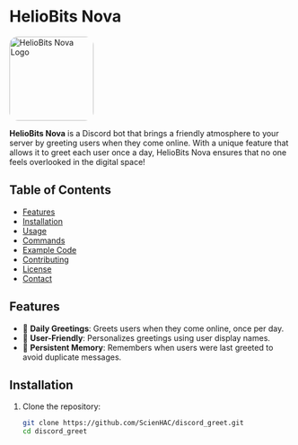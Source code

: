 # HelioBits Nova

<img src="https://github.com/user-attachments/assets/2d67b4de-2690-4240-bbdc-7d6727355817" alt="HelioBits Nova Logo" style="border-radius: 15px; width: 150px;"/>

**HelioBits Nova** is a Discord bot that brings a friendly atmosphere to your server by greeting users when they come online. With a unique feature that allows it to greet each user once a day, HelioBits Nova ensures that no one feels overlooked in the digital space!

## Table of Contents

- [Features](#features)
- [Installation](#installation)
- [Usage](#usage)
- [Commands](#commands)
- [Example Code](#example-code)
- [Contributing](#contributing)
- [License](#license)
- [Contact](#contact)

## Features

- 🎉 **Daily Greetings**: Greets users when they come online, once per day.
- 👤 **User-Friendly**: Personalizes greetings using user display names.
- 📅 **Persistent Memory**: Remembers when users were last greeted to avoid duplicate messages.

## Installation

1. Clone the repository:
   ```bash
   git clone https://github.com/ScienHAC/discord_greet.git
   cd discord_greet
